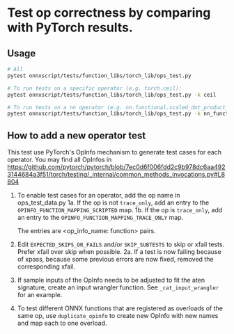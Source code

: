 # Test op correctness by comparing with PyTorch results.

## Usage

```bash
# All
pytest onnxscript/tests/function_libs/torch_lib/ops_test.py

# To run tests on a specific operator (e.g. torch.ceil):
pytest onnxscript/tests/function_libs/torch_lib/ops_test.py -k ceil

# To run tests on a nn operator (e.g. nn.functional.scaled_dot_product_attention):
pytest onnxscript/tests/function_libs/torch_lib/ops_test.py -k nn_functional_scaled_dot_product_attention
```

## How to add a new operator test

This test use PyTorch's OpInfo mechanism to generate test cases for each operator.
You may find all OpInfos in https://github.com/pytorch/pytorch/blob/7ec0d6f006fdd2c9b978dc6aa4923144684a3f51/torch/testing/_internal/common_methods_invocations.py#L8804

1. To enable test cases for an operator, add the op name in ops_test_data.py
    1a. If the op is not `trace_only`, add an entry to the
    `OPINFO_FUNCTION_MAPPING_SCRIPTED` map.
    1b. If the op is `trace_only`, add an entry to the
    `OPINFO_FUNCTION_MAPPING_TRACE_ONLY` map.

    The entries are <op_info_name: function> pairs.
2. Edit `EXPECTED_SKIPS_OR_FAILS` and/or `SKIP_SUBTESTS` to skip or xfail tests.
Prefer xfail over skip when possible.
    2a. If a test is now failing because of xpass, because some previous errors
    are now fixed, removed the corresponding xfail.
3. If sample inputs of the OpInfo needs to be adjusted to fit the aten signature, create an input
wrangler function. See `_cat_input_wrangler` for an example.
4. To test different ONNX functions that are registered as overloads of the same
    op, use `duplicate_opinfo` to create new OpInfo with new names and map each
    to one overload.
